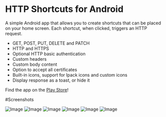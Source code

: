 # HTTP Shortcuts for Android

A simple Android app that allows you to create shortcuts that can be placed on your home screen. Each shortcut, when clicked, triggers an HTTP request.

- GET, POST, PUT, DELETE and PATCH
- HTTP and HTTPS
- Optional HTTP basic authentication
- Custom headers
- Custom body content
- Option to accept all certificates
- Built-in icons, support for Ipack icons and custom icons
- Display response as a toast, or hide it

Find the app on the [Play Store](https://play.google.com/store/apps/details?id=ch.rmy.android.http_shortcuts)!

#Screenshots

![Image](https://raw.githubusercontent.com/Waboodoo/HTTP-Shortcuts/master/Screenshots/main_screen_small.png)
![Image](https://raw.githubusercontent.com/Waboodoo/HTTP-Shortcuts/master/Screenshots/shortcut_options_small.png)
![Image](https://raw.githubusercontent.com/Waboodoo/HTTP-Shortcuts/master/Screenshots/editor_small.png)
![Image](https://raw.githubusercontent.com/Waboodoo/HTTP-Shortcuts/master/Screenshots/home_screen_with_shortcuts_small.png)
![Image](https://raw.githubusercontent.com/Waboodoo/HTTP-Shortcuts/master/Screenshots/icons_small.png)
![Image](https://raw.githubusercontent.com/Waboodoo/HTTP-Shortcuts/master/Screenshots/headers_small.png)



